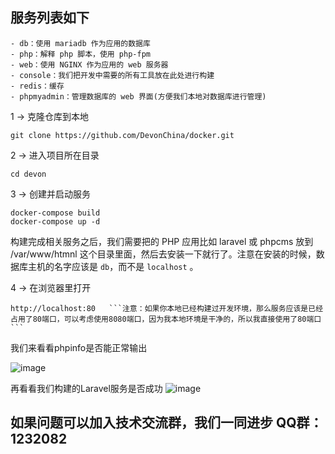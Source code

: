## 服务列表如下
```
- db：使用 mariadb 作为应用的数据库
- php：解释 php 脚本，使用 php-fpm
- web：使用 NGINX 作为应用的 web 服务器
- console：我们把开发中需要的所有工具放在此处进行构建
- redis：缓存
- phpmyadmin：管理数据库的 web 界面(方便我们本地对数据库进行管理)
```

1 → 克隆仓库到本地

```
git clone https://github.com/DevonChina/docker.git
```
2 → 进入项目所在目录
```
cd devon
```
3 → 创建并启动服务
```
docker-compose build
docker-compose up -d
```

构建完成相关服务之后，我们需要把的 PHP 应用比如 laravel 或 phpcms 放到 /var/www/htmnl 这个目录里面，然后去安装一下就行了。注意在安装的时候，数据库主机的名字应该是 `db`，而不是 `localhost` 。


4 → 在浏览器里打开
```
http://localhost:80   ```注意：如果你本地已经构建过开发环境，那么服务应该是已经占用了80端口，可以考虑使用8080端口，因为我本地环境是干净的，所以我直接使用了80端口```

```
我们来看看phpinfo是否能正常输出

![image](http://devon.oss-cn-hangzhou.aliyuncs.com/others/phpinfo.png)

再看看我们构建的Laravel服务是否成功
![image](http://devon.oss-cn-hangzhou.aliyuncs.com/others/hello.png)

## 如果问题可以加入技术交流群，我们一同进步 QQ群：1232082 
